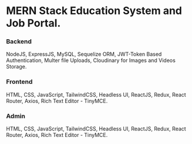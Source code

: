 <h1>MERN Stack Education System and Job Portal.</h1>

<h3>Backend</h3>
<p>NodeJS, ExpressJS, MySQL, Sequelize ORM, JWT-Token Based Authentication, Multer file Uploads, Cloudinary for Images and Videos Storage.</p>

<h3>Frontend</h3>
<p>HTML, CSS, JavaScript, TailwindCSS, Headless UI, ReactJS, Redux, React Router, Axios, Rich Text Editor - TinyMCE.</p>

<h3>Admin</h3>
<p>HTML, CSS, JavaScript, TailwindCSS, Headless UI, ReactJS, Redux, React Router, Axios, Rich Text Editor - TinyMCE.</p>
